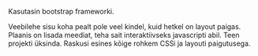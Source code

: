 Kasutasin bootstrap frameworki.

Veebilehe sisu koha pealt pole veel kindel, kuid hetkel on layout paigas.
Plaanis on lisada meediat, teha sait interaktiivseks javascripti abil.
Teen projekti üksinda.
Raskusi esines kõige rohkem CSSi ja layouti paigutusega.
